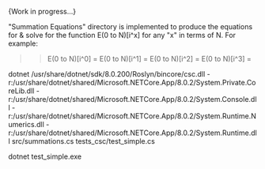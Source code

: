 {Work in progress...}

"Summation Equations" directory is implemented to produce the equations for & solve for the function E(0 to N)[i^x] for any "x" in terms of N.  For example:
 >>  E(0 to N)[i^0] =
 >>  E(0 to N)[i^1] =
 >>  E(0 to N)[i^2] =
 >>  E(0 to N)[i^3] =

dotnet /usr/share/dotnet/sdk/8.0.200/Roslyn/bincore/csc.dll  -r:/usr/share/dotnet/shared/Microsoft.NETCore.App/8.0.2/System.Private.CoreLib.dll  -r:/usr/share/dotnet/shared/Microsoft.NETCore.App/8.0.2/System.Console.dll -r:/usr/share/dotnet/shared/Microsoft.NETCore.App/8.0.2/System.Runtime.Numerics.dll  -r:/usr/share/dotnet/shared/Microsoft.NETCore.App/8.0.2/System.Runtime.dll src/summations.cs tests_csc/test_simple.cs

dotnet  test_simple.exe
